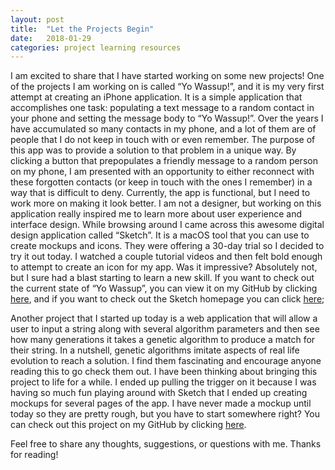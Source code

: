 ```yaml
---
layout: post
title:  "Let the Projects Begin"
date:   2018-01-29
categories: project learning resources
---
```


I am excited to share that I have started working on some new projects! One of the projects I am working on is called “Yo Wassup!”, and it is my very first attempt at creating an iPhone application. It is a simple application that accomplishes one task: populating a text message to a random contact in your phone and setting the message body to “Yo Wassup!”. Over the years I have accumulated so many contacts in my phone, and a lot of them are of people that I do not keep in touch with or even remember. The purpose of this app was to provide a solution to that problem in a unique way. By clicking a button that prepopulates a friendly message to a random person on my phone, I am presented with an opportunity to either reconnect with these forgotten contacts (or keep in touch with the ones I remember) in a way that is difficult to deny. Currently, the app is functional, but I need to work more on making it look better. I am not a designer, but working on this application really inspired me to learn more about user experience and interface design. While browsing around I came across this awesome digital design application called “Sketch”. It is a macOS tool that you can use to create mockups and icons. They were offering a 30-day trial so I decided to try it out today. I watched a couple tutorial videos and then felt bold enough to attempt to create an icon for my app. Was it impressive? Absolutely not, but I sure had a blast starting to learn a new skill. If you want to check out the current state of “Yo Wassup”, you can view it on my GitHub by clicking [here][yowassup-github], and if you want to check out the Sketch homepage you can click [here][sketch-homepage];

Another project that I started up today is a web application that will allow a user to input a string along with several algorithm parameters and then see how many generations it takes a genetic algorithm to produce a match for their string. In a nutshell, genetic algorithms imitate aspects of real life evolution to reach a solution. I find them fascinating and encourage anyone reading this to go check them out. I have been thinking about bringing this project to life for a while. I ended up pulling the trigger on it because I was having so much fun playing around with Sketch that I ended up creating mockups for several pages of the app. I have never made a mockup until today so they are pretty rough, but you have to start somewhere right? You can check out this project on my GitHub by clicking [here][genetic-github].

Feel free to share any thoughts, suggestions, or questions with me. Thanks for reading!

[yowassup-github]: https://github.com/matthacks/yowassup
[genetic-github]:   https://github.com/matthacks/genetic-javascript
[sketch-homepage]: https://www.sketchapp.com

